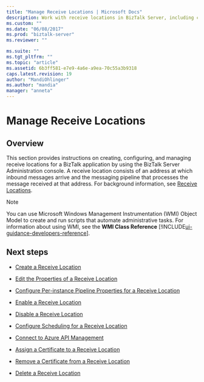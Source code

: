 ```yaml
---
title: "Manage Receive Locations | Microsoft Docs"
description: Work with receive locations in BizTalk Server, including creating, changing the properties, enabling & disabling, adding certificates, and deleting
ms.custom: ""
ms.date: "06/08/2017"
ms.prod: "biztalk-server"
ms.reviewer: ""

ms.suite: ""
ms.tgt_pltfrm: ""
ms.topic: "article"
ms.assetid: 6b3ff581-e7e9-4a6e-a9ea-70c55a3b9318
caps.latest.revision: 19
author: "MandiOhlinger"
ms.author: "mandia"
manager: "anneta"
---
```

# Manage Receive Locations

## Overview
This section provides instructions on creating, configuring, and managing receive locations for a BizTalk application by using the BizTalk Server Administration console. A receive location consists of an address at which inbound messages arrive and the messaging pipeline that processes the message received at that address. For background information, see [Receive Locations](../core/receive-locations.md).  
  
> [!NOTE]
>  You can use Microsoft Windows Management Instrumentation (WMI) Object Model to create and run scripts that automate administrative tasks. For information about using WMI, see the **WMI Class Reference** [!INCLUDE[ui-guidance-developers-reference](../includes/ui-guidance-developers-reference.md)]. 
  
## Next steps 
  
-   [Create a Receive Location](../core/how-to-create-a-receive-location.md)  
  
-   [Edit the Properties of a Receive Location](../core/how-to-edit-the-properties-of-a-receive-location.md)  
  
-   [Configure Per-instance Pipeline Properties for a Receive Location](../core/how-to-configure-per-instance-pipeline-properties-for-a-receive-location.md)  
  
-   [Enable a Receive Location](../core/how-to-enable-a-receive-location.md)  
  
-   [Disable a Receive Location](../core/how-to-disable-a-receive-location.md)  
  
-   [Configure Scheduling for a Receive Location](../core/how-to-configure-scheduling-for-a-receive-location.md)  

-   [Connect to Azure API Management](../core/connect-to-azure-api-management.md)
  
-   [Assign a Certificate to a Receive Location](../core/how-to-assign-a-certificate-to-a-receive-location.md)  
  
-   [Remove a Certificate from a Receive Location](../core/how-to-remove-a-certificate-from-a-receive-location.md)  
  
-   [Delete a Receive Location](../core/how-to-delete-a-receive-location.md)